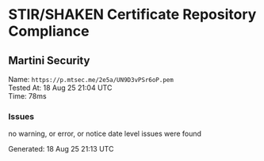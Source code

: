 # STIR/SHAKEN Certificate Repository Compliance

## Martini Security

Name: `https://p.mtsec.me/2e5a/UN9D3vPSr6oP.pem`\
Tested At: 18 Aug 25 21:04 UTC\
Time: 78ms

### Issues

no warning, or error, or notice date level issues were found

Generated: 18 Aug 25 21:13 UTC
